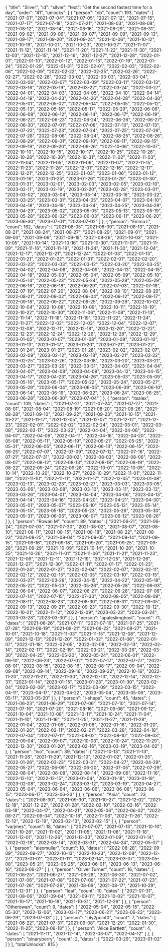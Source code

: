 {
  "title": "Silver",
  "id": "silver",
  "text": "Get the second fastest time for a day",
  "order": "41",
  "unlocks": [
    {
      "person": "cb",
      "count": 193,
      "dates": [
        "2021-07-01",
        "2021-07-04",
        "2021-07-05",
        "2021-07-12",
        "2021-07-15",
        "2021-07-17",
        "2021-07-18",
        "2021-07-21",
        "2021-08-03",
        "2021-08-08",
        "2021-08-12",
        "2021-08-14",
        "2021-08-16",
        "2021-08-29",
        "2021-08-31",
        "2021-09-02",
        "2021-09-06",
        "2021-09-07",
        "2021-09-09",
        "2021-09-13",
        "2021-09-17",
        "2021-09-20",
        "2021-09-24",
        "2021-10-06",
        "2021-10-12",
        "2021-10-19",
        "2021-10-21",
        "2021-10-23",
        "2021-10-27",
        "2021-11-07",
        "2021-11-12",
        "2021-11-14",
        "2021-11-20",
        "2021-11-22",
        "2021-11-30",
        "2021-12-03",
        "2021-12-15",
        "2021-12-16",
        "2021-12-27",
        "2021-12-28",
        "2022-01-01",
        "2022-01-10",
        "2022-01-12",
        "2022-01-15",
        "2022-01-19",
        "2022-01-24",
        "2022-01-29",
        "2022-01-31",
        "2022-02-01",
        "2022-02-03",
        "2022-02-06",
        "2022-02-09",
        "2022-02-22",
        "2022-02-25",
        "2022-02-26",
        "2022-02-27",
        "2022-02-28",
        "2022-03-02",
        "2022-03-03",
        "2022-03-04",
        "2022-03-06",
        "2022-03-07",
        "2022-03-09",
        "2022-03-11",
        "2022-03-13",
        "2022-03-16",
        "2022-03-19",
        "2022-03-22",
        "2022-03-24",
        "2022-03-27",
        "2022-04-01",
        "2022-04-03",
        "2022-04-05",
        "2022-04-10",
        "2022-04-14",
        "2022-04-19",
        "2022-04-23",
        "2022-04-26",
        "2022-04-28",
        "2022-04-30",
        "2022-05-01",
        "2022-05-02",
        "2022-05-04",
        "2022-05-05",
        "2022-05-12",
        "2022-05-13",
        "2022-05-16",
        "2022-05-17",
        "2022-05-29",
        "2022-06-06",
        "2022-06-08",
        "2022-06-12",
        "2022-06-14",
        "2022-06-17",
        "2022-06-19",
        "2022-06-22",
        "2022-06-23",
        "2022-06-24",
        "2022-06-26",
        "2022-06-27",
        "2022-06-30",
        "2022-07-01",
        "2022-07-08",
        "2022-07-10",
        "2022-07-13",
        "2022-07-22",
        "2022-07-23",
        "2022-07-24",
        "2022-07-25",
        "2022-07-26",
        "2022-07-28",
        "2022-08-08",
        "2022-08-24",
        "2022-08-25",
        "2022-08-26",
        "2022-08-29",
        "2022-09-01",
        "2022-09-10",
        "2022-09-11",
        "2022-09-15",
        "2022-09-19",
        "2022-09-20",
        "2022-09-26",
        "2022-10-06",
        "2022-10-07",
        "2022-10-10",
        "2022-10-15",
        "2022-10-17",
        "2022-10-25",
        "2022-10-26",
        "2022-10-28",
        "2022-10-30",
        "2022-10-31",
        "2022-11-02",
        "2022-11-03",
        "2022-11-04",
        "2022-11-05",
        "2022-11-06",
        "2022-11-07",
        "2022-11-15",
        "2022-11-23",
        "2022-11-28",
        "2022-12-01",
        "2022-12-16",
        "2022-12-17",
        "2022-12-21",
        "2022-12-25",
        "2023-01-03",
        "2023-01-06",
        "2023-01-12",
        "2023-01-16",
        "2023-01-25",
        "2023-01-26",
        "2023-01-29",
        "2023-01-30",
        "2023-01-31",
        "2023-02-01",
        "2023-02-03",
        "2023-02-05",
        "2023-02-10",
        "2023-02-11",
        "2023-02-19",
        "2023-02-20",
        "2023-02-28",
        "2023-03-01",
        "2023-03-02",
        "2023-03-04",
        "2023-03-14",
        "2023-03-16",
        "2023-03-22",
        "2023-03-25",
        "2023-03-31",
        "2023-04-05",
        "2023-04-07",
        "2023-04-10",
        "2023-04-18",
        "2023-04-19",
        "2023-04-24",
        "2023-04-25",
        "2023-04-28",
        "2023-04-29",
        "2023-05-02",
        "2023-05-05",
        "2023-05-13",
        "2023-05-19",
        "2023-05-28",
        "2023-06-02",
        "2023-06-03",
        "2023-06-11",
        "2023-06-20",
        "2023-06-30",
        "2023-07-01",
        "2023-07-02"
      ]
    },
    {
      "person": "Emma L",
      "count": 162,
      "dates": [
        "2021-08-05",
        "2021-08-09",
        "2021-08-13",
        "2021-08-21",
        "2021-08-24",
        "2021-08-27",
        "2021-08-29",
        "2021-09-01",
        "2021-09-03",
        "2021-09-09",
        "2021-09-19",
        "2021-09-26",
        "2021-10-03",
        "2021-10-05",
        "2021-10-14",
        "2021-10-16",
        "2021-10-30",
        "2021-11-07",
        "2021-11-09",
        "2021-11-16",
        "2021-11-19",
        "2021-11-24",
        "2021-11-30",
        "2021-12-04",
        "2021-12-17",
        "2021-12-21",
        "2021-12-24",
        "2022-01-03",
        "2022-01-13",
        "2022-01-21",
        "2022-01-22",
        "2022-01-31",
        "2022-02-01",
        "2022-02-20",
        "2022-02-23",
        "2022-03-03",
        "2022-03-12",
        "2022-03-20",
        "2022-03-25",
        "2022-04-02",
        "2022-04-08",
        "2022-04-09",
        "2022-04-13",
        "2022-04-15",
        "2022-04-18",
        "2022-05-03",
        "2022-05-04",
        "2022-05-09",
        "2022-05-10",
        "2022-05-14",
        "2022-05-23",
        "2022-05-24",
        "2022-05-28",
        "2022-05-29",
        "2022-06-16",
        "2022-06-18",
        "2022-06-29",
        "2022-07-03",
        "2022-07-18",
        "2022-07-19",
        "2022-07-20",
        "2022-08-04",
        "2022-08-10",
        "2022-08-20",
        "2022-08-21",
        "2022-09-02",
        "2022-09-04",
        "2022-09-12",
        "2022-09-17",
        "2022-09-18",
        "2022-09-22",
        "2022-09-25",
        "2022-09-29",
        "2022-10-02",
        "2022-10-04",
        "2022-10-08",
        "2022-10-09",
        "2022-10-11",
        "2022-10-19",
        "2022-10-22",
        "2022-10-30",
        "2022-11-06",
        "2022-11-08",
        "2022-11-13",
        "2022-11-14",
        "2022-11-18",
        "2022-11-19",
        "2022-11-22",
        "2022-11-24",
        "2022-11-27",
        "2022-12-02",
        "2022-12-03",
        "2022-12-04",
        "2022-12-07",
        "2022-12-08",
        "2022-12-11",
        "2022-12-18",
        "2022-12-20",
        "2022-12-22",
        "2022-12-23",
        "2022-12-24",
        "2022-12-26",
        "2022-12-28",
        "2022-12-29",
        "2023-01-05",
        "2023-01-07",
        "2023-01-08",
        "2023-01-09",
        "2023-01-10",
        "2023-01-13",
        "2023-01-17",
        "2023-01-20",
        "2023-01-21",
        "2023-01-22",
        "2023-01-24",
        "2023-01-27",
        "2023-01-28",
        "2023-02-02",
        "2023-02-07",
        "2023-02-09",
        "2023-02-12",
        "2023-02-18",
        "2023-02-21",
        "2023-02-22",
        "2023-02-25",
        "2023-02-26",
        "2023-03-18",
        "2023-03-20",
        "2023-03-21",
        "2023-03-27",
        "2023-03-29",
        "2023-03-31",
        "2023-04-03",
        "2023-04-04",
        "2023-04-07",
        "2023-04-08",
        "2023-04-09",
        "2023-04-12",
        "2023-04-15",
        "2023-04-17",
        "2023-04-23",
        "2023-04-26",
        "2023-05-03",
        "2023-05-09",
        "2023-05-16",
        "2023-05-17",
        "2023-05-22",
        "2023-05-24",
        "2023-05-27",
        "2023-05-29",
        "2023-06-04",
        "2023-06-05",
        "2023-06-09",
        "2023-06-10",
        "2023-06-14",
        "2023-06-19",
        "2023-06-22",
        "2023-06-24",
        "2023-06-25",
        "2023-06-28",
        "2023-06-30",
        "2023-07-04"
      ]
    },
    {
      "person": "itsalex",
      "count": 109,
      "dates": [
        "2021-07-21",
        "2021-07-24",
        "2021-07-27",
        "2021-08-01",
        "2021-08-04",
        "2021-08-19",
        "2021-08-20",
        "2021-08-26",
        "2021-08-28",
        "2021-09-10",
        "2021-09-22",
        "2021-09-23",
        "2021-10-15",
        "2021-10-22",
        "2021-11-17",
        "2021-12-05",
        "2021-12-07",
        "2021-12-12",
        "2021-12-23",
        "2022-02-01",
        "2022-02-02",
        "2022-02-24",
        "2022-03-01",
        "2022-03-08",
        "2022-03-17",
        "2022-03-22",
        "2022-04-04",
        "2022-04-06",
        "2022-04-07",
        "2022-04-09",
        "2022-04-11",
        "2022-04-16",
        "2022-04-20",
        "2022-05-08",
        "2022-05-11",
        "2022-05-19",
        "2022-05-21",
        "2022-05-25",
        "2022-05-31",
        "2022-06-05",
        "2022-06-11",
        "2022-06-13",
        "2022-06-15",
        "2022-06-25",
        "2022-07-07",
        "2022-07-09",
        "2022-07-12",
        "2022-07-16",
        "2022-07-21",
        "2022-07-31",
        "2022-08-02",
        "2022-08-03",
        "2022-08-06",
        "2022-08-07",
        "2022-08-12",
        "2022-08-13",
        "2022-08-18",
        "2022-08-19",
        "2022-08-22",
        "2022-09-24",
        "2022-09-28",
        "2022-10-01",
        "2022-10-05",
        "2022-10-14",
        "2022-10-20",
        "2022-10-27",
        "2022-10-29",
        "2022-11-01",
        "2022-11-09",
        "2022-11-10",
        "2022-11-11",
        "2022-11-17",
        "2022-12-05",
        "2023-01-08",
        "2023-02-13",
        "2023-02-23",
        "2023-02-27",
        "2023-03-03",
        "2023-03-05",
        "2023-03-06",
        "2023-03-08",
        "2023-03-10",
        "2023-03-11",
        "2023-03-13",
        "2023-03-26",
        "2023-04-01",
        "2023-04-04",
        "2023-04-06",
        "2023-04-13",
        "2023-04-14",
        "2023-04-16",
        "2023-04-20",
        "2023-04-21",
        "2023-04-30",
        "2023-05-01",
        "2023-05-07",
        "2023-05-10",
        "2023-05-12",
        "2023-05-14",
        "2023-05-15",
        "2023-05-18",
        "2023-05-23",
        "2023-05-26",
        "2023-05-30",
        "2023-05-31",
        "2023-06-06",
        "2023-06-07",
        "2023-06-12",
        "2023-06-26"
      ]
    },
    {
      "person": "Rowan M",
      "count": 89,
      "dates": [
        "2021-06-21",
        "2021-06-24",
        "2021-07-03",
        "2021-07-30",
        "2021-08-02",
        "2021-08-07",
        "2021-08-10",
        "2021-08-11",
        "2021-08-15",
        "2021-08-18",
        "2021-08-22",
        "2021-08-23",
        "2021-08-25",
        "2021-09-04",
        "2021-09-05",
        "2021-09-14",
        "2021-09-15",
        "2021-09-16",
        "2021-09-18",
        "2021-09-20",
        "2021-09-25",
        "2021-09-28",
        "2021-09-29",
        "2021-10-09",
        "2021-10-14",
        "2021-10-20",
        "2021-10-25",
        "2021-10-26",
        "2021-11-01",
        "2021-11-06",
        "2021-11-21",
        "2021-11-23",
        "2021-12-06",
        "2021-12-11",
        "2021-12-19",
        "2021-12-25",
        "2021-12-26",
        "2021-12-27",
        "2021-12-30",
        "2022-01-11",
        "2022-01-17",
        "2022-01-23",
        "2022-01-24",
        "2022-01-27",
        "2022-02-04",
        "2022-02-07",
        "2022-02-11",
        "2022-02-12",
        "2022-02-15",
        "2022-03-05",
        "2022-03-10",
        "2022-03-15",
        "2022-03-27",
        "2022-03-29",
        "2022-04-15",
        "2022-04-22",
        "2022-05-18",
        "2022-05-22",
        "2022-05-23",
        "2022-05-26",
        "2022-05-28",
        "2022-06-03",
        "2022-06-04",
        "2022-06-07",
        "2022-06-21",
        "2022-06-28",
        "2022-07-06",
        "2022-07-14",
        "2022-07-15",
        "2022-07-30",
        "2022-08-05",
        "2022-08-09",
        "2022-08-11",
        "2022-08-23",
        "2022-08-30",
        "2022-08-31",
        "2022-09-05",
        "2022-09-13",
        "2022-09-21",
        "2022-09-23",
        "2022-09-30",
        "2022-10-12",
        "2022-10-21",
        "2022-11-12",
        "2022-12-09",
        "2023-03-23",
        "2023-03-24",
        "2023-03-28",
        "2023-03-30"
      ]
    },
    {
      "person": "apaleslimghost",
      "count": 71,
      "dates": [
        "2021-06-26",
        "2021-07-11",
        "2021-07-19",
        "2021-07-25",
        "2021-07-28",
        "2021-09-19",
        "2021-09-21",
        "2021-09-22",
        "2021-09-27",
        "2021-10-01",
        "2021-10-18",
        "2021-11-03",
        "2021-11-15",
        "2021-12-08",
        "2021-12-09",
        "2021-12-13",
        "2021-12-20",
        "2022-01-02",
        "2022-01-06",
        "2022-01-07",
        "2022-01-18",
        "2022-02-05",
        "2022-02-08",
        "2022-02-13",
        "2022-02-14",
        "2022-02-17",
        "2022-02-19",
        "2022-03-21",
        "2022-03-26",
        "2022-03-30",
        "2022-04-25",
        "2022-05-20",
        "2022-05-24",
        "2022-06-01",
        "2022-06-10",
        "2022-06-23",
        "2022-07-02",
        "2022-07-17",
        "2022-07-27",
        "2022-08-01",
        "2022-08-15",
        "2022-08-16",
        "2022-08-17",
        "2022-09-04",
        "2022-09-08",
        "2022-09-14",
        "2022-09-16",
        "2022-09-22",
        "2022-10-16",
        "2022-11-20",
        "2022-11-21",
        "2022-11-30",
        "2022-12-13",
        "2022-12-14",
        "2022-12-31",
        "2023-01-14",
        "2023-01-15",
        "2023-01-23",
        "2023-01-30",
        "2023-02-04",
        "2023-02-06",
        "2023-02-17",
        "2023-03-09",
        "2023-03-15",
        "2023-04-11",
        "2023-04-17",
        "2023-04-22",
        "2023-05-04",
        "2023-05-06",
        "2023-05-11",
        "2023-05-20"
      ]
    },
    {
      "person": "j-sheps",
      "count": 45,
      "dates": [
        "2021-06-23",
        "2021-06-29",
        "2021-07-06",
        "2021-07-10",
        "2021-07-14",
        "2021-07-16",
        "2021-07-20",
        "2021-08-16",
        "2021-09-06",
        "2021-09-12",
        "2021-10-04",
        "2021-10-08",
        "2021-10-11",
        "2021-10-24",
        "2021-11-04",
        "2021-11-10",
        "2021-11-16",
        "2021-11-25",
        "2021-11-27",
        "2021-11-28",
        "2022-01-04",
        "2022-01-05",
        "2022-01-08",
        "2022-01-16",
        "2022-01-20",
        "2022-01-26",
        "2022-02-11",
        "2022-02-21",
        "2022-03-28",
        "2022-04-18",
        "2022-07-04",
        "2022-07-11",
        "2022-08-02",
        "2022-08-10",
        "2022-09-03",
        "2022-09-04",
        "2022-09-07",
        "2022-10-03",
        "2022-10-24",
        "2022-11-29",
        "2022-12-30",
        "2023-01-20",
        "2023-02-16",
        "2023-03-19",
        "2023-04-02"
      ]
    },
    {
      "person": "ivo",
      "count": 39,
      "dates": [
        "2021-10-13",
        "2021-11-13",
        "2021-11-26",
        "2021-11-29",
        "2021-12-10",
        "2022-01-02",
        "2022-01-25",
        "2022-01-26",
        "2022-03-23",
        "2022-03-31",
        "2022-04-27",
        "2022-04-29",
        "2022-05-27",
        "2022-06-09",
        "2022-06-20",
        "2022-07-05",
        "2022-07-29",
        "2022-08-04",
        "2022-08-08",
        "2022-08-14",
        "2022-09-06",
        "2022-11-16",
        "2022-12-10",
        "2022-12-15",
        "2023-01-04",
        "2023-01-18",
        "2023-01-19",
        "2023-02-08",
        "2023-02-24",
        "2023-03-12",
        "2023-03-19",
        "2023-04-27",
        "2023-05-04",
        "2023-06-04",
        "2023-06-06",
        "2023-06-08",
        "2023-06-15",
        "2023-06-17",
        "2023-06-23"
      ]
    },
    {
      "person": "Ania",
      "count": 23,
      "dates": [
        "2021-08-30",
        "2021-09-30",
        "2021-10-27",
        "2021-12-02",
        "2021-12-18",
        "2021-12-22",
        "2022-01-28",
        "2022-02-10",
        "2022-02-16",
        "2022-03-18",
        "2022-04-17",
        "2022-04-21",
        "2022-05-06",
        "2022-06-02",
        "2022-08-27",
        "2022-09-04",
        "2022-10-18",
        "2022-11-06",
        "2022-11-26",
        "2022-12-12",
        "2022-12-19",
        "2023-02-13",
        "2023-02-15"
      ]
    },
    {
      "person": "varjmes",
      "count": 18,
      "dates": [
        "2021-07-07",
        "2021-07-13",
        "2021-10-10",
        "2021-10-28",
        "2021-11-02",
        "2021-11-05",
        "2021-11-08",
        "2021-11-18",
        "2021-12-01",
        "2021-12-26",
        "2021-12-30",
        "2022-01-09",
        "2022-01-14",
        "2022-02-18",
        "2022-03-14",
        "2022-03-31",
        "2022-04-24",
        "2022-05-07"
      ]
    },
    {
      "person": "alexmuller",
      "count": 18,
      "dates": [
        "2022-08-28",
        "2022-09-09",
        "2022-09-27",
        "2022-10-13",
        "2022-10-23",
        "2022-12-08",
        "2022-12-27",
        "2023-01-01",
        "2023-01-11",
        "2023-02-14",
        "2023-03-07",
        "2023-05-08",
        "2023-05-21",
        "2023-05-25",
        "2023-06-01",
        "2023-06-13",
        "2023-06-16",
        "2023-06-27"
      ]
    },
    {
      "person": "Oliver Turner",
      "count": 16,
      "dates": [
        "2021-06-25",
        "2021-06-27",
        "2021-06-28",
        "2021-06-30",
        "2021-07-02",
        "2021-07-06",
        "2021-07-08",
        "2021-07-09",
        "2021-07-22",
        "2021-07-23",
        "2021-07-26",
        "2021-07-29",
        "2021-08-09",
        "2021-08-17",
        "2021-10-29",
        "2021-12-31"
      ]
    },
    {
      "person": "leaf",
      "count": 10,
      "dates": [
        "2021-07-31",
        "2021-08-06",
        "2021-09-04",
        "2021-09-11",
        "2021-10-02",
        "2021-10-07",
        "2021-10-17",
        "2021-10-18",
        "2021-10-31",
        "2021-12-26"
      ]
    },
    {
      "person": "Otherowan",
      "count": 9,
      "dates": [
        "2022-05-04",
        "2022-05-15",
        "2022-05-30",
        "2022-12-06",
        "2023-03-17",
        "2023-06-21",
        "2023-06-23",
        "2023-06-29",
        "2023-07-03"
      ]
    },
    {
      "person": "Lily2point0",
      "count": 7,
      "dates": [
        "2021-06-22",
        "2021-07-31",
        "2021-09-08",
        "2021-12-29",
        "2022-01-30",
        "2022-11-25",
        "2023-06-18"
      ]
    },
    {
      "person": "Alice Bartlett",
      "count": 4,
      "dates": [
        "2021-11-11",
        "2021-12-14",
        "2022-03-07",
        "2022-04-12"
      ]
    },
    {
      "person": "binaryberry",
      "count": 2,
      "dates": [
        "2022-03-29",
        "2023-01-02"
      ]
    }
  ],
  "totalUnlocks": 815
}